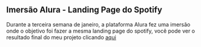 <h2>Imersão Alura - Landing Page do Spotify</h2>
<span>Durante a terceira semana de janeiro, a plataforma Alura fez uma imersão onde o objetivo foi fazer a mesma landing page do spotify, você pode ver o resultado final do meu projeto clicando</span>
<a href="https://portelagu.github.io/imersao-alura-Spotify-2024/">aqui</a>
